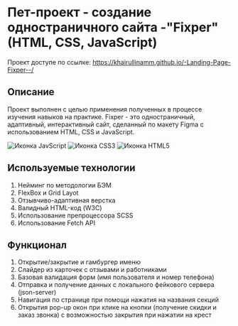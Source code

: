 # Пет-проект - создание одностраничного сайта -"Fixper"  (HTML, CSS, JavaScript) 
Проект доступе по ссылке: https://khairullinamm.github.io/-Landing-Page-Fixper--/

## Описание
Проект выполнен с целью применения полученных в процессе изучения навыков на практике. Fixper - это одностраничный, адаптивный, интерактивный сайт, сделанный по макету Figma с использованием HTML, CSS и JavaScript.

![Иконка JavScript](https://img.shields.io/badge/JavaScript-323330?style=for-the-badge&logo=javascript&logoColor=F7DF1E)
![Иконка CSS3](https://img.shields.io/badge/CSS3-1572B6?style=for-the-badge&logo=css3&logoColor=white)
![Иконка HTML5](https://img.shields.io/badge/HTML5-E34F26?style=for-the-badge&logo=html5&logoColor=white)

## Используемые технологии
1. Нейминг по методологии БЭМ
2. FlexBox и Grid Layot
3. Отзывчиво-адаптивная верстка
4. Валидный HTML-код (W3C)
5. Использование препроцессора SCSS
6. Использование Fetch API 
   
## Функционал
1. Открытие/закрытие и гамбургер именю
2. Слайдер из карточек с отзывами и работниками
3. Базовая валидация форм (имя пользователя и номер телефона)
4. Отправка и получение данных с локального фейкового сервера (json-server)
5. Навигация по странице при помощи нажатия на названия секций
6. Открытия pop-up окон при клике на кнопки (получение скидки и заказ звонка) с возможностью закрытия при нажатии на крест
   
